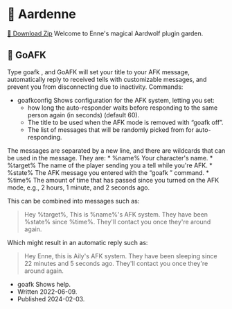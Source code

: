 # 🏡 Aardenne
[💐 Download Zip](https://github.com/ns-studios/Aardenne/zipball/main)
Welcome to Enne's magical Aardwolf plugin garden.

## 🪷 GoAFK
Type goafk <your away message>, and GoAFK will set your title to your AFK message, automatically reply to received tells with customizable messages, and prevent you from disconnecting due to inactivity.
Commands:
* goafkconfig
Shows configuration for the AFK system, letting you set:
	* how long the auto-responder waits before responding to the same person again (in seconds) (default 60).
	* The title to be used when the AFK mode is removed with &ldquo;goafk off&rdquo;.
	* The list of messages that will be randomly picked from for auto-responding.

The messages are separated by a new line, and there are wildcards that can be used in the message. They are:
		* %name%
Your character's name.
		* %target%
The name of the player sending you a tell while you're AFK.
		* %state%
The AFK message you entered with the &ldquo;goafk <away message>&rdquo; command.
		* %time%
The amount of time that has passed since you turned on the AFK mode, e.g., 2 hours, 1 minute, and 2 seconds ago.

This can be combined into messages such as:

> Hey %target%, This is %name%'s AFK system. They have been %state% since %time%. They'll contact you once they're around again.

Which might result in an automatic reply such as:

> Hey Enne, this is Aily's AFK system. They have been sleeping since 22 minutes and 5 seconds ago. They'll contact you once they're around again.

* goafk
Shows help.
* Written 2022-06-09.
* Published 2024-02-03.
